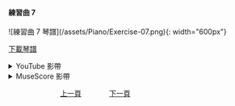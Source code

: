 ﻿---
keywords: 吳老師鋼琴教學 - 練習曲 7
---
<h4>練習曲 7</h4> 
![練習曲 7 琴譜](/assets/Piano/Exercise-07.png){: width="600px"}

<a href="/assets/Piano/Exercise-07.pdf" target="_blank">下載琴譜</a>


<details>
  <summary>YouTube 影帶</summary>
<ol>
<iframe width="560" height="315" src="https://www.youtube.com/embed/-DGM8RVxUBI" title="練習曲 5" frameborder="0" allow="accelerometer; autoplay; clipboard-write; encrypted-media; gyroscope; picture-in-picture; web-share" allowfullscreen></iframe>
</ol>
</details>

<details>
  <summary>MuseScore 影帶</summary>
<ol>
<a href="https://musescore.com/user/65457238/scores/11042299?share=copy_link" target="_blank">Open to Play</a>
</ol>
</details>


&nbsp;&nbsp;&nbsp;&nbsp;&nbsp;&nbsp;&nbsp;&nbsp;&nbsp;&nbsp;&nbsp;&nbsp;
&nbsp;&nbsp;&nbsp;&nbsp;&nbsp;&nbsp;&nbsp;&nbsp;&nbsp;&nbsp;&nbsp;&nbsp;
[上一頁](Practice06)
&nbsp;&nbsp;&nbsp;&nbsp;&nbsp;&nbsp;&nbsp;&nbsp;&nbsp;&nbsp;&nbsp;&nbsp;
[下一頁](Practice12)






